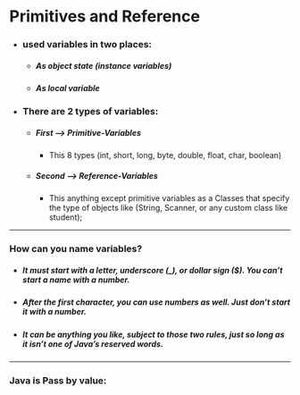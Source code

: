 # Primitives and Reference
* ### used variables in two places:
    * ##### As object state (instance variables)
    * ##### As local variable
* ### There are 2 types of variables:
    * ##### First --> Primitive-Variables
        * This 8 types (int, short, long, byte, double, float, char, boolean)
    * ##### Second --> Reference-Variables
        * This anything except primitive variables as a Classes that specify the type of objects like
        (String, Scanner, or any custom class like student);
        
---

### How can you name variables?
* ##### It must start with a letter, underscore (_), or dollar sign ($). You can’t start a name with a number.   
* ##### After the first character, you can use numbers as  well. Just don’t start it with a number. 
* ##### It can be anything you like, subject to those two rules, just so long as it isn’t one of Java’s reserved words.

---
### Java is Pass by value:

